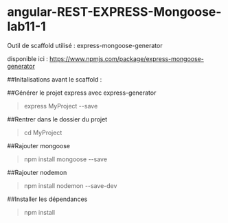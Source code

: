 # angular-REST-EXPRESS-Mongoose-lab11-1


Outil de scaffold utilisé : express-mongoose-generator


disponible ici : https://www.npmjs.com/package/express-mongoose-generator

##Initalisations avant le scaffold :


##Générer le projet express avec express-generator
> express MyProject --save


##Rentrer dans le dossier du projet
> cd MyProject


##Rajouter mongoose
> npm install mongoose --save


##Rajouter nodemon
> npm install nodemon --save-dev


##Installer les dépendances
> npm install
